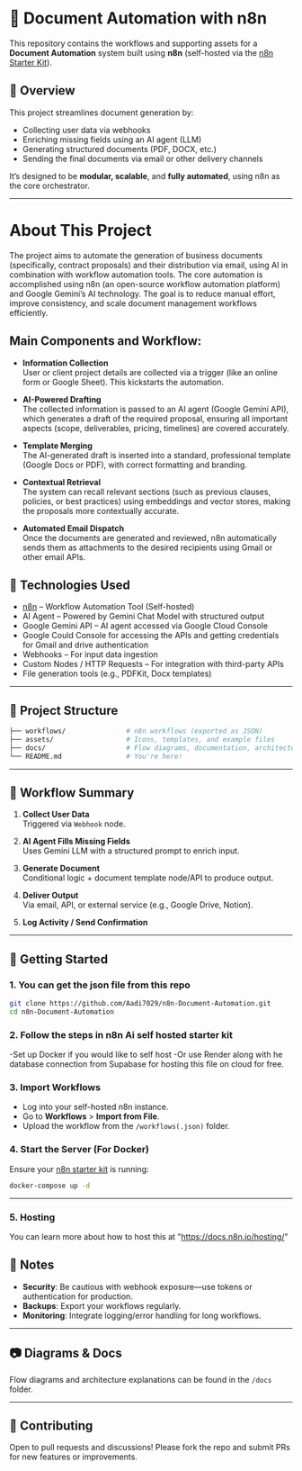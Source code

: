 # 📄 Document Automation with n8n

This repository contains the workflows and supporting assets for a **Document Automation** system built using **n8n** (self-hosted via the [n8n Starter Kit](https://github.com/n8n-io/self-hosted-ai-starter-kit)).

## 🚀 Overview

This project streamlines document generation by:

- Collecting user data via webhooks
- Enriching missing fields using an AI agent (LLM)
- Generating structured documents (PDF, DOCX, etc.)
- Sending the final documents via email or other delivery channels

It’s designed to be **modular, scalable**, and **fully automated**, using n8n as the core orchestrator.

---
# About This Project

The project aims to automate the generation of business documents (specifically, contract proposals) and their distribution via email, using AI in combination with workflow automation tools. The core automation is accomplished using n8n (an open-source workflow automation platform) and Google Gemini’s AI technology. The goal is to reduce manual effort, improve consistency, and scale document management workflows efficiently.

## Main Components and Workflow:
- **Information Collection**  
  User or client project details are collected via a trigger (like an online form or Google Sheet). This kickstarts the automation.

- **AI-Powered Drafting**  
  The collected information is passed to an AI agent (Google Gemini API), which generates a draft of the required proposal, ensuring all important aspects (scope, deliverables, pricing, timelines) are covered accurately.

- **Template Merging**  
  The AI-generated draft is inserted into a standard, professional template (Google Docs or PDF), with correct formatting and branding.

- **Contextual Retrieval**  
  The system can recall relevant sections (such as previous clauses, policies, or best practices) using embeddings and vector stores, making the proposals more contextually accurate.

- **Automated Email Dispatch**  
  Once the documents are generated and reviewed, n8n automatically sends them as attachments to the desired recipients using Gmail or other email APIs.


## 🔧 Technologies Used

- [n8n](https://n8n.io/) – Workflow Automation Tool (Self-hosted)
- AI Agent – Powered by Gemini Chat Model with structured output
- Google Gemini API – AI agent accessed via Google Cloud Console
- Google Could Console for accessing the APIs and getting credentials   
  for Gmail and drive authentication
- Webhooks – For input data ingestion
- Custom Nodes / HTTP Requests – For integration with third-party APIs
- File generation tools (e.g., PDFKit, Docx templates)

---

## 📁 Project Structure

```bash
├── workflows/               # n8n workflows (exported as JSON)
├── assets/                  # Icons, templates, and example files
├── docs/                    # Flow diagrams, documentation, architecture
└── README.md                # You're here!
```

---

## 🧠 Workflow Summary

1. **Collect User Data**  
   Triggered via `Webhook` node.

2. **AI Agent Fills Missing Fields**  
   Uses Gemini LLM with a structured prompt to enrich input.

3. **Generate Document**  
   Conditional logic + document template node/API to produce output.

4. **Deliver Output**  
   Via email, API, or external service (e.g., Google Drive, Notion).

5. **Log Activity / Send Confirmation**

---

## 🚀 Getting Started

### 1. You can get the json file from this repo

```bash
git clone https://github.com/Aadi7029/n8n-Document-Automation.git
cd n8n-Document-Automation
```

### 2. Follow the steps in n8n Ai self hosted starter kit

-Set up Docker if you would like to self host
-Or use Render along with he database connection from Supabase for hosting this file on cloud for free.

### 3. Import Workflows

- Log into your self-hosted n8n instance.
- Go to **Workflows** > **Import from File**.
- Upload the workflow from the `/workflows(.json)` folder.

### 4. Start the Server (For Docker)

Ensure your [n8n starter kit](https://github.com/n8n-io/self-hosted-ai-starter-kit) is running:

```bash
docker-compose up -d
```

---
### 5. Hosting

You can learn more about how to host this at "https://docs.n8n.io/hosting/"

## 📌 Notes

- **Security**: Be cautious with webhook exposure—use tokens or authentication for production.
- **Backups**: Export your workflows regularly.
- **Monitoring**: Integrate logging/error handling for long workflows.

---

## 📷 Diagrams & Docs

Flow diagrams and architecture explanations can be found in the `/docs` folder.

---

## 🙌 Contributing

Open to pull requests and discussions! Please fork the repo and submit PRs for new features or improvements.
